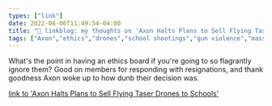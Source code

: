 ```yaml
---
types: ["link"]
date: 2022-06-06T11:49:54-04:00
title: "🔗 linkblog: my thoughts on 'Axon Halts Plans to Sell Flying Taser Drones to Schools'"
tags: ["Axon","ethics","drones","school shootings","gun violence","mass shootings","Uvalde shooting"]
---
```

What's the point in having an ethics board if you're going to so flagrantly ignore them? Good on members for responding with resignations, and thank goodness Axon woke up to how dunb their decision was.
 

[link to 'Axon Halts Plans to Sell Flying Taser Drones to Schools'](https://www.vice.com/en/article/88q4gk/axon-halts-plans-to-sell-flying-taser-drones-to-schools)
